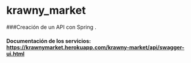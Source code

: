 # krawny_market

###Creación de un API con Spring  .

#### Documentación de los servicios: https://krawnymarket.herokuapp.com/krawny-market/api/swagger-ui.html